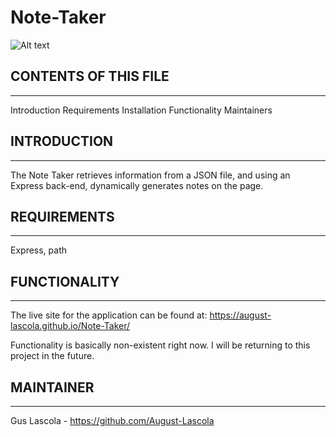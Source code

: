 # Note-Taker

![Alt text](Develop/Assets/images/ss.png)
## CONTENTS OF THIS FILE
-------------
Introduction
Requirements
Installation
Functionality
Maintainers

## INTRODUCTION
---------------
The Note Taker retrieves information from a JSON file, and using an Express back-end, dynamically generates notes on the page. 

## REQUIREMENTS
--------------
Express, path 


## FUNCTIONALITY
----------------
The live site for the application can be found at: https://august-lascola.github.io/Note-Taker/

Functionality is basically non-existent right now. I will be returning to this project in the future. 

## MAINTAINER
-------------
Gus Lascola - https://github.com/August-Lascola

